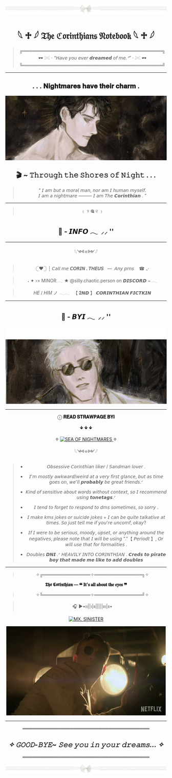 <div align="center">

![image alt](https://github.com/Corintheuss/Corintheuss/blob/d022b4c64b163d3e577c2258e7a5c7bd1ac40538/tumblr_c0a2f4ad26f5416e3f6516f16992c286_89089200_2048.png)
# 𓆩 ♱ 𓆪 𝔗𝔥𝔢 ℭ𝔬𝔯𝔦𝔫𝔱𝔥𝔦𝔞𝔫𝔰 𝔑𝔬𝔱𝔢𝔟𝔬𝔬𝔨 𓆩 ♱ 𓆪


> ╔════════════════════════════════════════════╗  
> 🕶️ 𓏵 · *“𝘏𝘢𝘷𝘦 𝘺𝘰𝘶 𝘦𝘷𝘦𝘳 𝙙𝙧𝙚𝙖𝙢𝙚𝙙 𝘰𝘧 𝘮𝘦.ᐣ”* · 𓏵 🕶️  
╚════════════════════════════════════════════╝  

---

## . . . 𝐍𝐢𝐠𝐡𝐭𝐦𝐚𝐫𝐞𝐬 𝐡𝐚𝐯𝐞 𝐭𝐡𝐞𝐢𝐫 𝐜𝐡𝐚𝐫𝐦 .
![image alt](https://github.com/Corintheuss/Corintheuss/blob/d75ab82138f4fdfa1c4fb81e87fccdcf73583e97/WALLPAPER%202.png)

## 🎬 ~ **𝚃𝚑𝚛𝚘𝚞𝚐𝚑 𝚝𝚑𝚎 𝚂𝚑𝚘𝚛𝚎𝚜 𝚘𝚏 𝙽𝚒𝚐𝚑𝚝 . . .**

> “ 𝘐 𝘢𝘮 𝘣𝘶𝘵 𝘢 𝘮𝘰𝘳𝘢𝘭 𝘮𝘢𝘯, 𝘯𝘰𝘳 𝘢𝘮 𝘐 𝘩𝘶𝘮𝘢𝘯 𝘮𝘺𝘴𝘦𝘭𝘧.  
> 𝘐 𝘢𝘮 𝘢 𝘯𝘪𝘨𝘩𝘵𝘮𝘢𝘳𝘦 ——— 𝘐 𝘢𝘮 𝘛𝘩𝘦 𝘾𝙤𝙧𝙞𝙣𝙩𝙝𝙞𝙖𝙣 . ”

---


>﹙ ୨ 🎕 ୧ ﹚

## 💬 - **𝙄𝙉𝙁𝙊**  𓂃‎ ‎  ⸝⸝ '' 


---

𓆩༺✧༻𓆪 


> 𓊆❤︎𓊇 ┆ 𝘊𝘢𝘭𝘭 𝘮𝘦 **𝘊𝘖𝘙𝘐𝘕 . 𝘛𝘏𝘌𝘜𝘚**‎  ‎ ‎  — ‎ 𝘈𝘯𝘺 𝘱𝘳𝘯𝘴 ‎ ‎ ‎ ☎︎ ₊‧

> ˖ ✦ ›> MINOR 𓂃 ★ @silly.chaotic.person on ‎𝘿𝙄𝙎𝘾𝙊𝙍𝘿 ~ 𓂃

> 𝐻𝐸 / 𝐻𝐼𝑀 ノ 𓂃𓂃‎ ‎‎ ‎ 【 𝟐𝙉𝘿 】 **𝘾𝙊𝙍𝙄𝙉𝙏𝙃𝙄𝘼𝙉 𝙁𝙄𝘾𝙏𝙆𝙄𝙉**

---



## 💬 - 𝘽𝙔𝙄  𓂃‎ ‎  ⸝⸝ '' 

![image alt](https://github.com/Corintheuss/Corintheuss/blob/d75ab82138f4fdfa1c4fb81e87fccdcf73583e97/tumblr_5fac6f6f334bab1737cb584fba1da4fa_20796a2c_2048.png)
![image alt](https://github.com/Corintheuss/Corintheuss/blob/d75ab82138f4fdfa1c4fb81e87fccdcf73583e97/WALLPAPER.png)

---

ⓘ **𝐑𝐄𝐀𝐃 𝐒𝐓𝐑𝐀𝐖𝐏𝐀𝐆𝐄 𝐁𝐘𝐈**

🡻 🡻 🡻

♱ <a href="https://sylum.straw.page/vampire_prof">
  <img src="https://img.shields.io/badge/🥂%20SEA%20OF%20NIGHTMARES%20🥂-%23e8dfb8?style=for-the-badge&labelColor=d4cfa3&color=fff7d6" alt="SEA OF NIGHTMARES">
</a> ♱

𓆩༺✧༻𓆪 

> - 𝘖𝘣𝘴𝘦𝘴𝘴𝘪𝘷𝘦 𝘊𝘰𝘳𝘪𝘯𝘵𝘩𝘪𝘢𝘯 𝘭𝘪𝘬𝘦𝘳 / 𝘚𝘢𝘯𝘥𝘮𝘢𝘯 𝘭𝘰𝘷𝘦𝘳 .
> 
> - 𝘐'𝘮 𝘮𝘰𝘴𝘵𝘭𝘺 𝘢𝘸𝘬𝘸𝘢𝘳𝘥/𝘸𝘦𝘪𝘳𝘥 𝘢𝘵 𝘢 𝘷𝘦𝘳𝘺 𝘧𝘪𝘳𝘴𝘵 𝘨𝘭𝘢𝘯𝘤𝘦, 𝘣𝘶𝘵 𝘢𝘴 𝘵𝘪𝘮𝘦 𝘨𝘰𝘦𝘴 𝘰𝘯, 𝘸𝘦'𝘭𝘭 𝙥𝙧𝙤𝙗𝙖𝙗𝙡𝙮 𝘣𝘦 𝘨𝘳𝘦𝘢𝘵 𝘧𝘳𝘪𝘦𝘯𝘥𝘴.ᐟ
> 
> - 𝘒𝘪𝘯𝘥 𝘰𝘧 𝘴𝘦𝘯𝘴𝘪𝘵𝘪𝘷𝘦 𝘢𝘣𝘰𝘶𝘵 𝘸𝘰𝘳𝘥𝘴 𝘸𝘪𝘵𝘩𝘰𝘶𝘵 𝘤𝘰𝘯𝘵𝘦𝘹𝘵, 𝘴𝘰 𝘐 𝘳𝘦𝘤𝘰𝘮𝘮𝘦𝘯𝘥 𝘶𝘴𝘪𝘯𝘨 𝙩𝙤𝙣𝙚𝙩𝙖𝙜𝙨.ᐟ
>
> - 𝘐 𝘵𝘦𝘯𝘥 𝘵𝘰 𝘧𝘰𝘳𝘨𝘦𝘵 𝘵𝘰 𝘳𝘦𝘴𝘱𝘰𝘯𝘥 𝘵𝘰 𝘥𝘮𝘴 𝘴𝘰𝘮𝘦𝘵𝘪𝘮𝘦𝘴, 𝘴𝘰 𝘴𝘰𝘳𝘳𝘺 .
>
> - 𝘐 𝘮𝘢𝘬𝘦 𝘬𝘮𝘴 𝘫𝘰𝘬𝘦𝘴 𝘰𝘳 𝘴𝘶𝘪𝘤𝘪𝘥𝘦 𝘫𝘰𝘬𝘦𝘴 + 𝘐 𝘤𝘢𝘯 𝘣𝘦 𝘲𝘶𝘪𝘵𝘦 𝘵𝘢𝘭𝘬𝘢𝘵𝘪𝘷𝘦 𝘢𝘵 𝘵𝘪𝘮𝘦𝘴. 𝘚𝘰 𝘫𝘶𝘴𝘵 𝘵𝘦𝘭𝘭 𝘮𝘦 𝘪𝘧 𝘺𝘰𝘶'𝘳𝘦 𝘶𝘯𝘤𝘰𝘮𝘧, 𝘰𝘬𝘢𝘺?
>
> - 𝘐𝘧 𝘐 𝘸𝘦𝘳𝘦 𝘵𝘰 𝘣𝘦 𝘴𝘦𝘳𝘪𝘰𝘶𝘴, 𝘮𝘰𝘰𝘥𝘺, 𝘶𝘱𝘴𝘦𝘵, 𝘰𝘳 𝘢𝘯𝘺𝘵𝘩𝘪𝘯𝘨 𝘢𝘳𝘰𝘶𝘯𝘥 𝘵𝘩𝘦 𝘯𝘦𝘨𝘢𝘵𝘪𝘷𝘦𝘴, 𝘱𝘭𝘦𝘢𝘴𝘦 𝘯𝘰𝘵𝘦 𝘵𝘩𝘢𝘵 𝘐 𝘸𝘪𝘭𝘭 𝘣𝘦 𝘶𝘴𝘪𝘯𝘨 "."【 𝘗𝘦𝘳𝘪𝘰𝘥𝘵 】, 𝘖𝘳 𝘸𝘪𝘭𝘭 𝘶𝘴𝘦 𝘵𝘩𝘢𝘵 𝘧𝘰𝘳 𝘧𝘰𝘳𝘮𝘢𝘭𝘪𝘵𝘪𝘦𝘴 .
>
> - 𝘋𝘰𝘶𝘣𝘭𝘦𝘴 𝘿𝙉𝙄 .ᐟ 𝘏𝘌𝘈𝘝𝘐𝘓𝘠 𝘐𝘕𝘛𝘖 𝘊𝘖𝘙𝘐𝘕𝘛𝘏𝘐𝘈𝘕 . 𝘾𝙧𝙚𝙙𝙨 𝙩𝙤 𝙥𝙞𝙧𝙖𝙩𝙚 𝙗𝙤𝙮 𝙩𝙝𝙖𝙩 𝙢𝙖𝙙𝙚 𝙢𝙚 𝙡𝙞𝙠𝙚 𝙩𝙤 𝙖𝙙𝙙 𝙙𝙤𝙪𝙗𝙡𝙚𝙨
>
> 

---



> ✧╔═══════════════✧═══════════════╗✧

 **𝕿𝖍𝖊 𝕮𝖔𝖗𝖎𝖓𝖙𝖍𝖎𝖆𝖓 — ❝ 𝐈𝐭'𝐬 𝐚𝐥𝐥 𝐚𝐛𝐨𝐮𝐭 𝐭𝐡𝐞 𝐞𝐲𝐞𝐬 ❞**

> ✧╚═══════════════✧═══════════════╝✧ 


> 🎧 ▶︎•၊၊||၊|။|||||။၊|။• <a href="[https://open.spotify.com/track](https://open.spotify.com/track/1hYXuCb1EMgwfl3QHUeTfM?si=5b15b024356c42e9)(https://open.spotify.com/track/1hYXuCb1EMgwfl3QHUeTfM?si=5b15b024356c42e9)/1hYXuCb1EMgwfl3QHUeTfM?si=7476c5a0d64644ff">
  <img src="https://img.shields.io/badge/🥂%20MX.%20SINISTER%20🥂-ede8c9?style=for-the-badge&labelColor=d4cfa3&color=fffaf0" alt="MX. SINISTER">
</a>

![image alt](https://github.com/Corintheuss/Corintheuss/blob/5cfddb18afdd7b9c49253be857d4df62ba3243ea/in-awe-the-corinthian.gif)

---
════════════════════════════════════════

## *✧ 𝙶𝙾𝙾𝙳-𝙱𝚈𝙴~ 𝚂𝚎𝚎 𝚢𝚘𝚞 𝚒𝚗 𝚢𝚘𝚞𝚛 𝚍𝚛𝚎𝚊𝚖𝚜... ✧*

════════════════════════════════════════

![image alt](https://github.com/Corintheuss/Corintheuss/blob/d75ab82138f4fdfa1c4fb81e87fccdcf73583e97/tumblr_c0a2f4ad26f5416e3f6516f16992c286_89089200_2048.png) 



</div>
